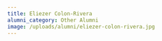 ```yaml
---
title: Eliezer Colon-Rivera
alumni_category: Other Alumni
image: /uploads/alumni/eliezer-colon-rivera.jpg
---
```

